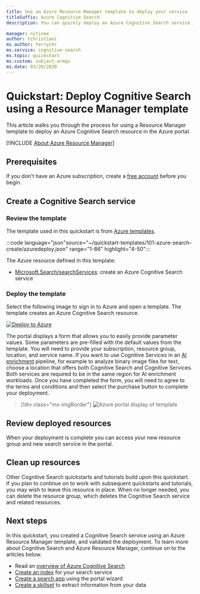```yaml
---
title: Use an Azure Resource Manager template to deploy your service
titleSuffix: Azure Cognitive Search
description: You can quickly deploy an Azure Cognitive Search service instance using the Azure resource manager template.

manager: nitinme
author: tchristiani
ms.author: terrychr
ms.service: cognitive-search
ms.topic: quickstart
ms.custom: subject-armqs
ms.date: 03/20/2020
---
```


# Quickstart: Deploy Cognitive Search using a Resource Manager template

This article walks you through the process for using a Resource Manager template to deploy an Azure Cognitive Search resource in the Azure portal.

[!INCLUDE [About Azure Resource Manager](../../includes/resource-manager-quickstart-introduction.md)]

## Prerequisites

If you don't have an Azure subscription, create a [free account](https://azure.microsoft.com/free/?WT.mc_id=A261C142F) before you begin.

## Create a Cognitive Search service

### Review the template

The template used in this quickstart is from [Azure templates](https://docs.microsoft.com/azure/templates/Microsoft.Search/2015-08-19/searchservices).

:::code language="json"source="~/quickstart-templates/101-azure-search-create/azuredeploy.json" range="1-86" highlight="4-50":::

The Azure resource defined in this template:

- [Microsoft.Search/searchServices](https://docs.microsoft.com/azure/templates/Microsoft.Search/2015-08-19/searchServices): create an Azure Cognitive Search service

### Deploy the template

Select the following image to sign in to Azure and open a template. The template creates an Azure Cognitive Search resource.

[![Deploy to Azure](/media/search-get-started-arm/arm-deploybuttona.png)](https://portal.azure.com/#create/Microsoft.Template/uri/https%3A%2F%2Fraw.githubusercontent.com%2Fazure%2Fazure-quickstart-templates%2Fmaster%2F101-azure-search-create%2Fazuredeploy.json)

The portal displays a form that allows you to easily provide parameter values. Some parameters are pre-filled with the default values from the template. You will need to provide your subscription, resource group, location, and service name. If you want to use Cognitive Services in an [AI enrichment](https://docs.microsoft.com/azure/search/cognitive-search-concept-intro) pipeline, for example to analyze binary image files for text, choose a location that offers both Cognitive Search and Cognitive Services. Both services are required to be in the same region for AI enrichment workloads. Once you have completed the form, you will need to agree to the terms and conditions and then select the purchase button to complete your deployment.

> [!div class="mx-imgBorder"]
> ![Azure portal display of template](/media/search-get-started-arm/arm-portalscrnsht.png)

## Review deployed resources

When your deployment is complete you can access your new resource group and new search service in the portal.

## Clean up resources

Other Cognitive Search quickstarts and tutorials build upon this quickstart. If you plan to continue on to work with subsequent quickstarts and tutorials, you may wish to leave this resource in place. When no longer needed, you can delete the resource group, which deletes the Cognitive Search service and related resources.

## Next steps

In this quickstart, you created a Cognitive Search service using an Azure Resource Manager template, and validated the deployment. To learn more about Cognitive Search and Azure Resource Manager, continue on to the articles below.

 - Read an [overview of Azure Cognitive Search](https://docs.microsoft.com/azure/search/search-what-is-azure-search)
 - [Create an index](https://docs.microsoft.com/azure/search/search-get-started-portal) for your search service
 - [Create a search app](https://docs.microsoft.com/azure/search/search-create-app-portal) using the portal wizard
 - [Create a skillset](https://docs.microsoft.com/azure/search/cognitive-search-quickstart-blob) to extract information from your data



